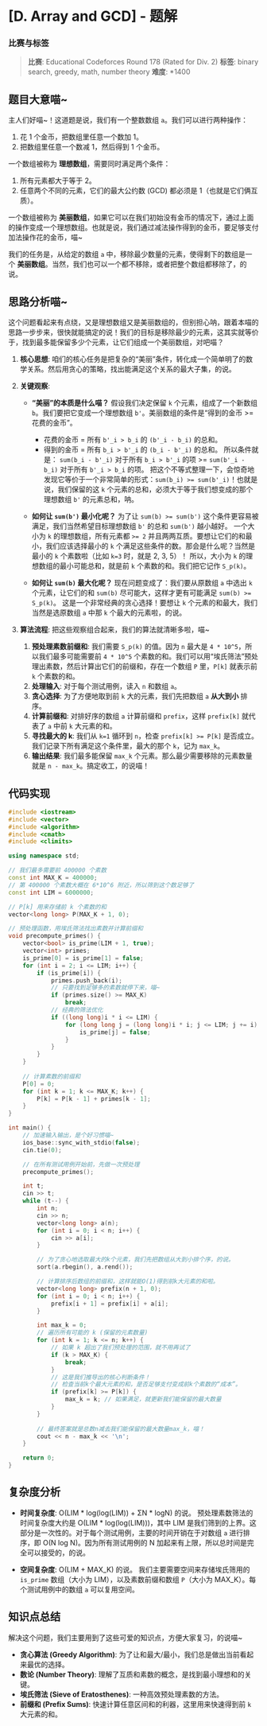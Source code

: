 # [D. Array and GCD] - 题解

### 比赛与标签
> **比赛**: Educational Codeforces Round 178 (Rated for Div. 2)
> **标签**: binary search, greedy, math, number theory
> **难度**: *1400

## 题目大意喵~
主人们好喵~！这道题是说，我们有一个整数数组 `a`。我们可以进行两种操作：
1.  花 1 个金币，把数组里任意一个数加 1。
2.  把数组里任意一个数减 1，然后得到 1 个金币。

一个数组被称为 **理想数组**，需要同时满足两个条件：
1.  所有元素都大于等于 2。
2.  任意两个不同的元素，它们的最大公约数 (GCD) 都必须是 1（也就是它们俩互质）。

一个数组被称为 **美丽数组**，如果它可以在我们初始没有金币的情况下，通过上面的操作变成一个理想数组。也就是说，我们通过减法操作得到的金币，要足够支付加法操作花的金币，喵~

我们的任务是，从给定的数组 `a` 中，移除最少数量的元素，使得剩下的数组是一个 **美丽数组**。当然，我们也可以一个都不移除，或者把整个数组都移除了，的说。

## 思路分析喵~
这个问题看起来有点绕，又是理想数组又是美丽数组的，但别担心呐，跟着本喵的思路一步步来，很快就能搞定的说！我们的目标是移除最少的元素，这其实就等价于，找到最多能保留多少个元素，让它们组成一个美丽数组，对吧喵？

1.  **核心思想**: 咱们的核心任务是把复杂的“美丽”条件，转化成一个简单明了的数学关系。然后用贪心的策略，找出能满足这个关系的最大子集，的说。

2.  **关键观察**:
    *   **“美丽”的本质是什么喵？**
        假设我们决定保留 `k` 个元素，组成了一个新数组 `b`。我们要把它变成一个理想数组 `b'`。美丽数组的条件是“得到的金币 >= 花费的金币”。
        - 花费的金币 = 所有 `b'_i > b_i` 的 `(b'_i - b_i)` 的总和。
        - 得到的金币 = 所有 `b_i > b'_i` 的 `(b_i - b'_i)` 的总和。
        所以条件就是： `sum(b_i - b'_i)` 对于所有 `b_i > b'_i` 的项 >= `sum(b'_i - b_i)` 对于所有 `b'_i > b_i` 的项。
        把这个不等式整理一下，会惊奇地发现它等价于一个非常简单的形式：`sum(b_i) >= sum(b'_i)`！也就是说，我们保留的这 `k` 个元素的总和，必须大于等于我们想变成的那个理想数组 `b'` 的元素总和，呐。

    *   **如何让 `sum(b')` 最小化呢？**
        为了让 `sum(b) >= sum(b')` 这个条件更容易被满足，我们当然希望目标理想数组 `b'` 的总和 `sum(b')` 越小越好。
        一个大小为 `k` 的理想数组，所有元素都 `>= 2` 并且两两互质。要想让它们的和最小，我们应该选择最小的 `k` 个满足这些条件的数。那会是什么呢？当然是最小的 `k` 个素数啦（比如 `k=3` 时，就是 2, 3, 5）！
        所以，大小为 `k` 的理想数组的最小可能总和，就是前 `k` 个素数的和。我们把它记作 `S_p(k)`。

    *   **如何让 `sum(b)` 最大化呢？**
        现在问题变成了：我们要从原数组 `a` 中选出 `k` 个元素，让它们的和 `sum(b)` 尽可能大，这样才更有可能满足 `sum(b) >= S_p(k)`。
        这是一个非常经典的贪心选择！要想让 `k` 个元素的和最大，我们当然是选原数组 `a` 中那 `k` 个最大的元素啦，的说。

3.  **算法流程**:
    把这些观察组合起来，我们的算法就清晰多啦，喵~
    1.  **预处理素数前缀和**: 我们需要 `S_p(k)` 的值。因为 `n` 最大是 `4 * 10^5`，所以我们最多可能需要前 `4 * 10^5` 个素数的和。我们可以用“埃氏筛法”预处理出素数，然后计算出它们的前缀和，存在一个数组 `P` 里，`P[k]` 就表示前 `k` 个素数的和。
    2.  **处理输入**: 对于每个测试用例，读入 `n` 和数组 `a`。
    3.  **贪心选择**: 为了方便地取到前 `k` 大的元素，我们先把数组 `a` **从大到小** 排序。
    4.  **计算前缀和**: 对排好序的数组 `a` 计算前缀和 `prefix`，这样 `prefix[k]` 就代表了 `a` 中前 `k` 大元素的和。
    5.  **寻找最大的 k**: 我们从 `k=1` 循环到 `n`，检查 `prefix[k] >= P[k]` 是否成立。我们记录下所有满足这个条件里，最大的那个 `k`，记为 `max_k`。
    6.  **输出结果**: 我们最多能保留 `max_k` 个元素。那么最少需要移除的元素数量就是 `n - max_k`。搞定收工，的说喵！

## 代码实现
```cpp
#include <iostream>
#include <vector>
#include <algorithm>
#include <cmath>
#include <climits>

using namespace std;

// 我们最多需要前 400000 个素数
const int MAX_K = 400000;
// 第 400000 个素数大概在 6*10^6 附近，所以筛到这个数足够了
const int LIM = 6000000; 

// P[k] 用来存储前 k 个素数的和
vector<long long> P(MAX_K + 1, 0);

// 预处理函数，用埃氏筛法找出素数并计算前缀和
void precompute_primes() {
    vector<bool> is_prime(LIM + 1, true);
    vector<int> primes;
    is_prime[0] = is_prime[1] = false;
    for (int i = 2; i <= LIM; i++) {
        if (is_prime[i]) {
            primes.push_back(i);
            // 只要找到足够多的素数就停下来，喵~
            if (primes.size() >= MAX_K)
                break;
            // 经典的筛法优化
            if ((long long)i * i <= LIM) {
                for (long long j = (long long)i * i; j <= LIM; j += i) {
                    is_prime[j] = false;
                }
            }
        }
    }
    
    // 计算素数的前缀和
    P[0] = 0;
    for (int k = 1; k <= MAX_K; k++) {
        P[k] = P[k - 1] + primes[k - 1];
    }
}

int main() {
    // 加速输入输出，是个好习惯喵~
    ios_base::sync_with_stdio(false);
    cin.tie(0);

    // 在所有测试用例开始前，先做一次预处理
    precompute_primes();

    int t;
    cin >> t;
    while (t--) {
        int n;
        cin >> n;
        vector<long long> a(n);
        for (int i = 0; i < n; i++) {
            cin >> a[i];
        }

        // 为了贪心地选取最大的k个元素，我们先把数组从大到小排个序，的说。
        sort(a.rbegin(), a.rend());

        // 计算排序后数组的前缀和，这样就能O(1)得到前k大元素的和啦。
        vector<long long> prefix(n + 1, 0);
        for (int i = 0; i < n; i++) {
            prefix[i + 1] = prefix[i] + a[i];
        }

        int max_k = 0;
        // 遍历所有可能的 k (保留的元素数量)
        for (int k = 1; k <= n; k++) {
            // 如果 k 超出了我们预处理的范围，就不用再试了
            if (k > MAX_K) {
                break;
            }
            // 这是我们推导出的核心判断条件！
            // 检查当前k个最大元素的和，是否足够支付变成前k个素数的“成本”。
            if (prefix[k] >= P[k]) {
                max_k = k; // 如果满足，就更新我们能保留的最大数量
            }
        }
        
        // 最终答案就是总数n减去我们能保留的最大数量max_k，喵！
        cout << n - max_k << '\n';
    }

    return 0;
}
```

## 复杂度分析
- **时间复杂度**: O(LIM * log(log(LIM)) + ΣN * logN) 的说。
  预处理素数筛法的时间复杂度大约是 O(LIM * log(log(LIM)))，其中 LIM 是我们筛到的上界。这部分是一次性的。对于每个测试用例，主要的时间开销在于对数组 `a` 进行排序，即 O(N log N)。因为所有测试用例的 N 加起来有上限，所以总时间是完全可以接受的，的说。

- **空间复杂度**: O(LIM + MAX_K) 的说。
  我们主要需要空间来存储埃氏筛用的 `is_prime` 数组（大小为 LIM），以及素数前缀和数组 `P`（大小为 MAX_K）。每个测试用例中的数组 `a` 可以复用空间。

## 知识点总结
解决这个问题，我们主要用到了这些可爱的知识点，方便大家复习，的说喵~
- **贪心算法 (Greedy Algorithm)**: 为了让和最大/最小，我们总是做出当前看起来最优的选择。
- **数论 (Number Theory)**: 理解了互质和素数的概念，是找到最小理想和的关键。
- **埃氏筛法 (Sieve of Eratosthenes)**: 一种高效预处理素数的方法。
- **前缀和 (Prefix Sums)**: 快速计算任意区间和的利器，这里用来快速得到前 `k` 大元素的和。